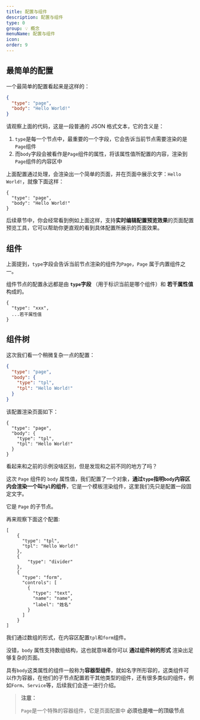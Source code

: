 ```yaml
---
title: 配置与组件
description: 配置与组件
type: 0
group: 💡 概念
menuName: 配置与组件
icon:
order: 9
---
```


## 最简单的配置

一个最简单的配置看起来是这样的：

```json
{
  "type": "page",
  "body": "Hello World!"
}
```

请观察上面的代码，这是一段普通的 JSON 格式文本，它的含义是：

1. `type`是每一个节点中，最重要的一个字段，它会告诉当前节点需要渲染的是`Page`组件
2. 而`body`字段会被看作是`Page`组件的属性，将该属性值所配置的内容，渲染到`Page`组件的内容区中

上面配置通过处理，会渲染出一个简单的页面，并在页面中展示文字：`Hello World!`，就像下面这样：

```schema:height="200"
{
  "type": "page",
  "body": "Hello World!"
}
```

后续章节中，你会经常看到例如上面这样，支持**实时编辑配置预览效果**的页面配置预览工具，它可以帮助你更直观的看到具体配置所展示的页面效果。

## 组件

上面提到，`type`字段会告诉当前节点渲染的组件为`Page`，`Page` 属于内置组件之一。

组件节点的配置永远都是由 **`type`字段** （用于标识当前是哪个组件）和 **若干属性值** 构成的。

```
{
  "type": "xxx",
  ...若干属性值
}
```

## 组件树

这次我们看一个稍微复杂一点的配置：

```json
{
  "type": "page",
  "body": {
    "type": "tpl",
    "tpl": "Hello World!"
  }
}
```

该配置渲染页面如下：

```schema:height="200"
{
  "type": "page",
  "body": {
    "type": "tpl",
    "tpl": "Hello World!"
  }
}
```

看起来和之前的示例没啥区别，但是发现和之前不同的地方了吗？

这次 `Page` 组件的 `body` 属性值，我们配置了一个对象，**通过`type`指明`body`内容区内会渲染一个叫`Tpl`的组件**，它是一个模板渲染组件，这里我们先只是配置一段固定文字。

它是 `Page` 的子节点。

再来观察下面这个配置:

```schema:height="320" scope="body"
[
    {
      "type": "tpl",
      "tpl": "Hello World!"
    },
    {
        "type": "divider"
    },
    {
      "type": "form",
      "controls": [
        {
          "type": "text",
          "name": "name",
          "label": "姓名"
        }
      ]
    }
]
```

我们通过数组的形式，在内容区配置`tpl`和`form`组件。

没错，`body` 属性支持数组结构，这也就意味着你可以 **通过组件树的形式** 渲染出足够复杂的页面。

具有`body`这类属性的组件一般称为**容器型组件**，就如名字所形容的，这类组件可以作为容器，在他们的子节点配置若干其他类型的组件，还有很多类似的组件，例如`Form`、`Service`等，后续我们会逐一进行介绍。

> **注意：**
>
> `Page`是一个特殊的容器组件，它是页面配置中 **必须也是唯一的顶级节点**
